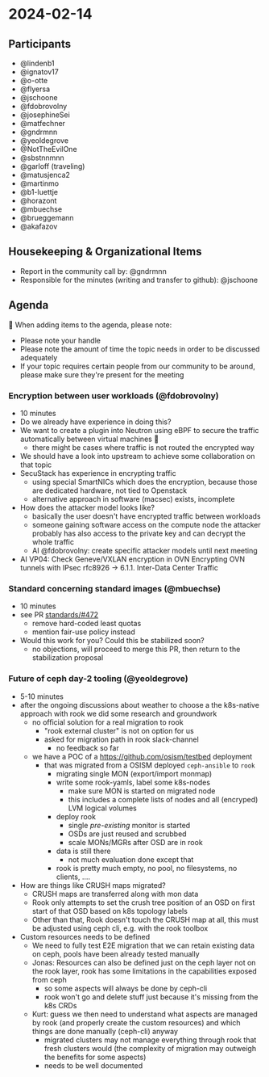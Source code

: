 # 2024-02-14

## Participants

- @lindenb1
- @ignatov17
- @o-otte
- @flyersa
- @jschoone
- @fdobrovolny
- @josephineSei
- @matfechner
- @gndrmnn
- @yeoldegrove
- @NotTheEvilOne
- @sbstnnmnn
- @garloff (traveling)
- @matusjenca2
- @martinmo
- @b1-luettje
- @horazont
- @mbuechse
- @brueggemann
- @akafazov

## Housekeeping & Organizational Items

- Report in the community call by: @gndrmnn
- Responsible for the minutes (writing and transfer to github): @jschoone


## Agenda

:rotating_light: When adding items to the agenda, please note:

- Please note your handle
- Please note the amount of time the topic needs in order to be discussed adequately
- If your topic requires certain people from our community to be around, please make sure they're present for the meeting

### Encryption between user workloads (@fdobrovolny)

- 10 minutes
- Do we already have experience in doing this?
- We want to create a plugin into Neutron using eBPF to secure the traffic automatically between virtual machines :bee: 
    - there might be cases where traffic is not routed the encrypted way
- We should have a look into upstream to achieve some collaboration on that topic
- SecuStack has experience in encrypting traffic
    - using special SmartNICs which does the encryption, because those are dedicated hardware, not tied to Openstack
    - alternative approach in software (macsec) exists, incomplete
- How does the attacker model looks like?
    - basically the user doesn't have encrypted traffic between workloads
    - someone gaining software access on the compute node the attacker probably has also access to the private key and can decrypt the whole traffic
    - AI @fdobrovolny: create specific attacker models until next meeting
- AI VP04: Check Geneve/VXLAN encryption in OVN
           Encrypting OVN tunnels with IPsec 
           rfc8926 ->  6.1.1. Inter-Data Center Traffic 

### Standard concerning standard images (@mbuechse)

- 10 minutes
- see PR [standards/#472](https://github.com/SovereignCloudStack/standards/pull/472)
    - remove hard-coded least quotas
    - mention fair-use policy instead
- Would this work for you? Could this be stabilized soon?
    - no objections, will proceed to merge this PR, then return to the stabilization proposal

### Future of ceph day-2 tooling (@yeoldegrove)

- 5-10 minutes
- after the ongoing discussions about weather to choose a the k8s-native approach with rook we did some research and groundwork
  - no official solution for a real migration  to rook
    - "rook external cluster" is not on option for us
    - asked for migration path in rook slack-channel
      - no feedback so far
  - we have a POC of a https://github.com/osism/testbed deployment
    - that was migrated from a OSISM deployed `ceph-ansible` to `rook`
      - migrating single MON (export/import monmap)
      - write some rook-yamls, label some k8s-nodes
        - make sure MON is started on migrated node
        - this includes a complete lists of nodes and all (encryped) LVM logical volumes
      - deploy rook
        - single *pre-existing* monitor is started
        - OSDs are just reused and scrubbed
        - scale MONs/MGRs after OSD are in rook
      - data is still there
        - not much evaluation done except that
      - rook is pretty much empty, no pool, no filesystems, no clients, ....
- How are things like CRUSH maps migrated?
    - CRUSH maps are transferred along with mon data
    - Rook only attempts to set the crush tree position of an OSD on first start of that OSD based on k8s topology labels
    - Other than that, Rook doesn't touch the CRUSH map at all, this must be adjusted using ceph cli, e.g. with the rook toolbox
- Custom resources needs to be defined
    - We need to fully test E2E migration that we can retain existing data on ceph, pools have been already tested manually
    - Jonas: Resources can also be defined just on the ceph layer not on the rook layer, rook has some limitations in the capabilities exposed from ceph
        - so some aspects will always be done by ceph-cli
        - rook won't go and delete stuff just because it's missing from the k8s CRDs
    - Kurt: guess we then need to understand what aspects are managed by rook (and properly create the custom resources) and which things are done manually (ceph-cli) anyway
        - migrated clusters may not manage everything through rook that fresh clusters would (the complexity of migration may outweigh the benefits for some aspects)
        - needs to be well documented
